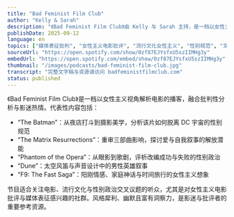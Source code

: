 ```yaml
---
title: "Bad Feminist Film Club"
author: "Kelly & Sarah"
description: "《Bad Feminist Film Club》由 Kelly 与 Sarah 主持，是一档以女性主义视角解析电影的双周播客。节目风格轻松幽默但富有批判性，涵盖好莱坞大片、独立电影与流行文化现象，探讨性别表征、权力结构与叙事政治。代表集包括对《The Batman》《The Matrix Resurrections》《Phantom of the Opera》等影片的女性主义解读。Apple Podcasts 评分为 4.8（44 条评论），在影迷与性别研究社群中广受欢迎。"
publishDate: 2025-09-12
language: en
topics: ["媒体表征批判", "女性主义电影批评", "流行文化女性主义", "性别规范", "文化批判"]
sourceUrl: "https://open.spotify.com/show/0zf87EJYsfxU5szIIMHg3y"
embedUrl: "https://open.spotify.com/embed/show/0zf87EJYsfxU5szIIMHg3y"
thumbnail: "/images/podcasts/bad-feminist-film-club.jpg"
transcript: "完整文字稿与资源请访问 badfeministfilmclub.com"
status: published
---
```


《Bad Feminist Film Club》是一档以女性主义视角解析电影的播客，融合批判性分析与影迷热情。代表性内容包括：

- “The Batman”：从夜店打斗到摄影美学，分析该片如何脱离 DC 宇宙的性别规范
- “The Matrix Resurrections”：重审三部曲影响，探讨爱与自我叙事的解放潜能
- “Phantom of the Opera”：从眼影到歌剧，评析改编成功与失败的性别政治
- “Dune”：太空风笛与声音设计中的男性英雄叙事
- “F9: The Fast Saga”：阳刚情感、家庭神话与时间旅行的女性主义想象

节目适合关注电影、流行文化与性别政治交叉议题的听众，尤其是对女性主义电影批评与媒体表征感兴趣的社群。风格犀利、幽默且富有洞察力，是影迷与批评者的重要参考资源。

